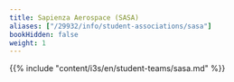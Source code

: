 ```yaml
---
title: Sapienza Aerospace (SASA)
aliases: ["/29932/info/student-associations/sasa"]
bookHidden: false
weight: 1
---
```


{{% include "content/i3s/en/student-teams/sasa.md" %}}
